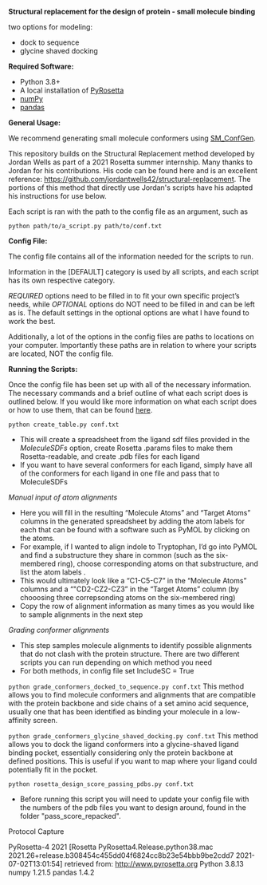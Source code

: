 **Structural replacement for the design of protein - small molecule binding** 

two options for modeling:
* dock to sequence 
* glycine shaved docking 


**Required Software:**

* Python 3.8+
* A local installation of [PyRosetta](https://www.pyrosetta.org/home)
* [numPy](https://numpy.org/)
* [pandas](https://pandas.pydata.org/)


**General Usage:**

We recommend generating small molecule conformers using [SM_ConfGen](https://github.com/ajfriedman22/SM_ConfGen/tree/main).  

This repository builds on the Structural Replacement method developed by Jordan Wells as part of a 2021 Rosetta summer internship. Many thanks to Jordan for his contributions. His code can be found here and is an excellent reference: https://github.com/jordantwells42/structural-replacement. The portions of this method that directly use Jordan's scripts have his adapted his instructions for use below.

Each script is ran with the path to the config file as an argument, such as

`python path/to/a_script.py path/to/conf.txt`

**Config File:**

The config file contains all of the information needed for the scripts to run.

Information in the [DEFAULT] category is used by all scripts, and each script has its own respective category.

*REQUIRED* options need to be filled in to fit your own specific project’s needs, while *OPTIONAL* options do NOT need to be filled in and can be left as is. The default settings in the optional options are what I have found to work the best.

Additionally, a lot of the options in the config files are paths to locations on your computer. Importantly these paths are in relation to where your scripts are located, NOT the config file.

**Running the Scripts:**

Once the config file has been set up with all of the necessary information. The necessary commands and a brief outline of what each script does is outlined below. If you would like more information on what each script does or how to use them, that can be found [here](https://docs.google.com/document/d/1NEq-mbIoxclpstKW4C55wvxyhdNPPFbA7jrmUidYLdk/edit?tab=t.0).

`python create_table.py conf.txt`
* This will create a spreadsheet from the ligand sdf files provided in the *MoleculeSDFs* option, create Rosetta .params files to make them Rosetta-readable, and create .pdb files for each ligand
* If you want to have several conformers for each ligand, simply have all of the conformers for each ligand in one file and pass that to MoleculeSDFs

*Manual input of atom alignments*
* Here you will fill in the resulting “Molecule Atoms” and “Target Atoms” columns in the generated spreadsheet by adding the atom labels for each that can be found with a software such as PyMOL by clicking on the atoms.
* For example, if I wanted to align indole to Tryptophan, I’d go into PyMOL and find a substructure they share in common (such as the six-membered ring), choose corresponding atoms on that substructure, and list the atom labels .
* This would ultimately look like a “C1-C5-C7” in the “Molecule Atoms” columns and a “"CD2-CZ2-CZ3” in the “Target Atoms” column (by chooosing three correpsonding atoms on the six-membered ring)
* Copy the row of alignment information as many times as you would like to sample alignments in the next step

*Grading conformer alignments*
* This step samples molecule alignments to identify possible alignments that do not clash with the protein structure. There are two different scripts you can run depending on which method you need
* For both methods, in config file set IncludeSC = True

`python grade_conformers_docked_to_sequence.py conf.txt` 
This method allows you to find molecule conformers and alignments that are compatible with the protein backbone and side chains of a set amino acid sequence, usually one that has been identified as binding your molecule in a low-affinity screen. 

`python grade_conformers_glycine_shaved_docking.py conf.txt` 
This method allows you to dock the ligand conformers into a glycine-shaved ligand binding pocket, essentially considering only the protein backbone at defined positions. This is useful if you want to map where your ligand could potentially fit in the pocket. 


`python rosetta_design_score_passing_pdbs.py conf.txt`
* Before running this script you will need to update your config file with the numbers of the pdb files you want to design around, found in the folder "pass_score_repacked". 





Protocol Capture 

PyRosetta-4 2021 [Rosetta PyRosetta4.Release.python38.mac 2021.26+release.b308454c455dd04f6824cc8b23e54bbb9be2cdd7 2021-07-02T13:01:54] retrieved from: http://www.pyrosetta.org
Python 3.8.13
numpy 1.21.5
pandas 1.4.2


